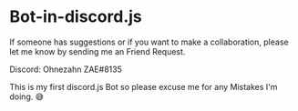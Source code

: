 # Bot-in-discord.js

If someone has suggestions or if you want to make a collaboration, please let me know by sending me an Friend Request.

Discord: Ohnezahn ZAE#8135

This is my first discord.js Bot so please excuse me for any Mistakes I'm doing. 😅
